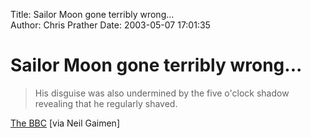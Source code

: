 Title: Sailor Moon gone terribly wrong...  
Author: Chris Prather
Date: 2003-05-07 17:01:35

# Sailor Moon gone terribly wrong...
<blockquote>His disguise was also undermined by the five o'clock shadow revealing that he regularly shaved. </blockquote> <a title="BBC NEWS | Asia-Pacific | Japan 'cross-dresser' thief unmasked" href="http://news.bbc.co.uk/2/hi/asia-pacific/3000211.stm">The BBC</a> [via Neil Gaimen]
